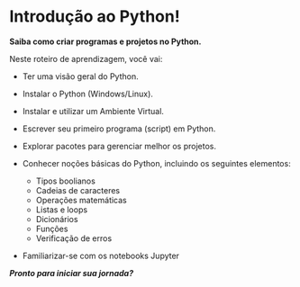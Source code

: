 # Introdução ao Python! 

**Saiba como criar programas e projetos no Python.** 

Neste roteiro de aprendizagem, você vai:

- Ter uma visão geral do Python.
- Instalar o Python (Windows/Linux).
- Instalar e utilizar um Ambiente Virtual.
- Escrever seu primeiro programa (script) em Python.
- Explorar pacotes para gerenciar melhor os projetos.
- Conhecer noções básicas do Python, incluindo os seguintes elementos:
    - Tipos boolianos
    - Cadeias de caracteres
    - Operações matemáticas
    - Listas e loops
    - Dicionários
    - Funções
    - Verificação de erros

- Familiarizar-se com os notebooks Jupyter

***Pronto para iniciar sua jornada?***
